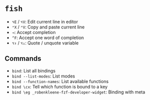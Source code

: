 # `fish`

- `⌥E` / `⌥V`: Edit current line in editor
- `⌃X` / `⌃V`: Copy and paste current line
- `→`: Accept completion
- `^F`: Accept one word of completion
- `⌥↑` / `⌥↓`: Quote / unquote variable

## Commands

- `bind`: List all bindings
- `bind --list-modes`: List modes
- `bind --function-names`: List available functions
- `bind \cx`: Tell which function is bound to a key
- `bind \eg _robenkleene-fzf-developer-widget`: Binding with meta
